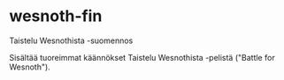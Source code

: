 # wesnoth-fin
Taistelu Wesnothista -suomennos

Sisältää tuoreimmat käännökset Taistelu Wesnothista -pelistä ("Battle for Wesnoth").
